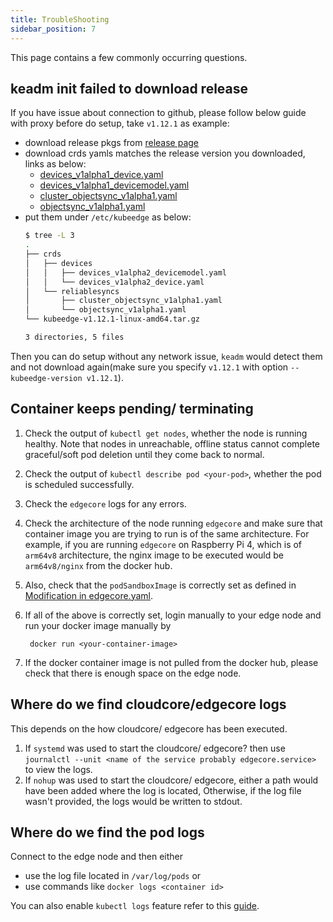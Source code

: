 ```yaml
---
title: TroubleShooting
sidebar_position: 7
---
```


This page contains a few commonly occurring questions.


## keadm init failed to download release

If you have issue about connection to github, please follow below guide with proxy before do setup, take `v1.12.1` as example:

- download release pkgs from [release page](https://github.com/kubeedge/kubeedge/releases/tag/v1.12.1)
- download crds yamls matches the release version you downloaded, links as below:
  - [devices_v1alpha1_device.yaml](https://raw.githubusercontent.com/kubeedge/kubeedge/v1.12.1/build/crds/devices/devices_v1alpha2_device.yaml)
  - [devices_v1alpha1_devicemodel.yaml](https://raw.githubusercontent.com/kubeedge/kubeedge/v1.12.1/build/crds/devices/devices_v1alpha2_devicemodel.yaml)
  - [cluster_objectsync_v1alpha1.yaml](https://raw.githubusercontent.com/kubeedge/kubeedge/v1.12.1/build/crds/reliablesyncs/cluster_objectsync_v1alpha1.yaml)
  - [objectsync_v1alpha1.yaml](https://raw.githubusercontent.com/kubeedge/kubeedge/v1.12.1/build/crds/reliablesyncs/objectsync_v1alpha1.yaml)
- put them under `/etc/kubeedge` as below:
    ```bash
    $ tree -L 3
    .
    ├── crds
    │   ├── devices
    │   │   ├── devices_v1alpha2_devicemodel.yaml
    │   │   └── devices_v1alpha2_device.yaml
    │   └── reliablesyncs
    │       ├── cluster_objectsync_v1alpha1.yaml
    │       └── objectsync_v1alpha1.yaml
    └── kubeedge-v1.12.1-linux-amd64.tar.gz

    3 directories, 5 files

    ```

Then you can do setup without any network issue, `keadm` would detect them and not download again(make sure you specify `v1.12.1` with option `--kubeedge-version v1.12.1`).

## Container keeps pending/ terminating

1. Check the output of `kubectl get nodes`, whether the node is running healthy. Note that nodes in unreachable, offline status cannot complete graceful/soft pod deletion until they come back to normal.
2. Check the output of `kubectl describe pod <your-pod>`, whether the pod is scheduled successfully.
3. Check the `edgecore` logs for any errors.
4. Check the architecture of the node running `edgecore` and make sure that container image you are trying to run is of the same architecture.
   For example, if you are running `edgecore` on Raspberry Pi 4, which is of `arm64v8` architecture, the nginx image to be executed would be `arm64v8/nginx` from the docker hub.

5. Also, check that the `podSandboxImage` is correctly set as defined in [Modification in edgecore.yaml](../setup/config#modification-in-edgecore-yaml).

6. If all of the above is correctly set, login manually to your edge node and run your docker image manually by

    ```shell
     docker run <your-container-image>
    ```

7. If the docker container image is not pulled from the docker hub, please check that there is enough space on the edge node.

## Where do we find cloudcore/edgecore logs

This depends on the how cloudcore/ edgecore has been executed.

1. If `systemd` was used to start the cloudcore/ edgecore? then use `journalctl --unit <name of the service probably edgecore.service>` to view the logs.
2. If `nohup` was used to start the cloudcore/ edgecore, either a path would have been added where the log is located, Otherwise, if the log file wasn't provided, the logs would be written to stdout.

## Where do we find the pod logs

Connect to the edge node and then either

- use the log file located in `/var/log/pods` or
- use commands like `docker logs <container id>`

You can also enable `kubectl logs` feature refer to this [guide](../setup/keadm/#enable-kubectl-logs-feature).